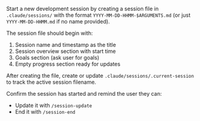 Start a new development session by creating a session file in `.claude/sessions/` with the format `YYYY-MM-DD-HHMM-$ARGUMENTS.md` (or just `YYYY-MM-DD-HHMM.md` if no name provided).

The session file should begin with:

1. Session name and timestamp as the title
2. Session overview section with start time
3. Goals section (ask user for goals)
4. Empty progress section ready for updates

After creating the file, create or update `.claude/sessions/.current-session` to track the active session filename.

Confirm the session has started and remind the user they can:

- Update it with `/session-update`
- End it with `/session-end`

